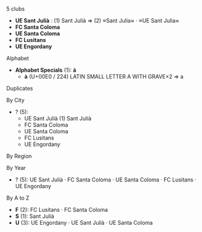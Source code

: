 5 clubs

- **UE Sant Julià** : (1) Sant Julià ⇒ (2) ≈Sant Julia≈ · ≈UE Sant Julia≈
- **FC Santa Coloma**
- **UE Santa Coloma**
- **FC Lusitans**
- **UE Engordany**




Alphabet

- **Alphabet Specials** (1):  **à** 
  - **à** (U+00E0 / 224) LATIN SMALL LETTER A WITH GRAVE×2 ⇒ a




Duplicates





By City

- ? (5): 
  - UE Sant Julià  (1) Sant Julià
  - FC Santa Coloma 
  - UE Santa Coloma 
  - FC Lusitans 
  - UE Engordany 




By Region





By Year

- ? (5):   UE Sant Julià · FC Santa Coloma · UE Santa Coloma · FC Lusitans · UE Engordany






By A to Z

- **F** (2): FC Lusitans · FC Santa Coloma
- **S** (1): Sant Julià
- **U** (3): UE Engordany · UE Sant Julià · UE Santa Coloma




